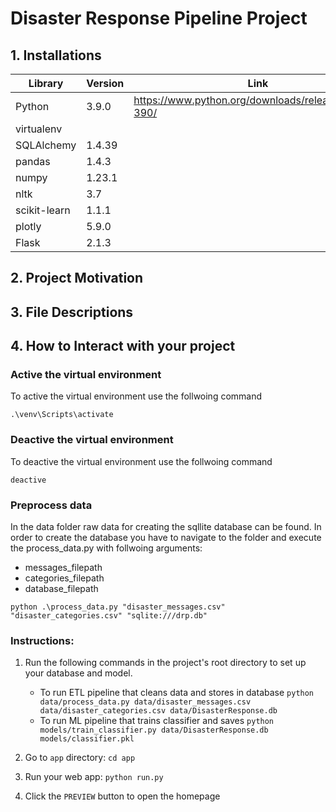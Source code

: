 # Disaster Response Pipeline Project

## 1. Installations

| Library      | Version | Link                                                 |
| ------------ | ------- | ---------------------------------------------------- |
| Python       | 3.9.0   | https://www.python.org/downloads/release/python-390/ |
| virtualenv   |         |                                                      |
| SQLAlchemy   | 1.4.39  |                                                      |
| pandas       | 1.4.3   |                                                      |
| numpy        | 1.23.1  |                                                      |
| nltk         | 3.7     |                                                      |
| scikit-learn | 1.1.1   |                                                      |
| plotly       | 5.9.0   |                                                      |
| Flask        | 2.1.3   |                                                      |

## 2. Project Motivation

## 3. File Descriptions

## 4. How to Interact with your project

### Active the virtual environment

To active the virtual environment use the follwoing command

```
.\venv\Scripts\activate
```

### Deactive the virtual environment

To deactive the virtual environment use the follwoing command

```
deactive
```

### Preprocess data

In the data folder raw data for creating the sqllite database can be found. In order to create the database you have to navigate to the folder and execute the process_data.py with follwoing arguments:

- messages_filepath
- categories_filepath
- database_filepath

```
python .\process_data.py "disaster_messages.csv" "disaster_categories.csv" "sqlite:///drp.db"
```

### Instructions:

1. Run the following commands in the project's root directory to set up your database and model.

   - To run ETL pipeline that cleans data and stores in database
     `python data/process_data.py data/disaster_messages.csv data/disaster_categories.csv data/DisasterResponse.db`
   - To run ML pipeline that trains classifier and saves
     `python models/train_classifier.py data/DisasterResponse.db models/classifier.pkl`

2. Go to `app` directory: `cd app`

3. Run your web app: `python run.py`

4. Click the `PREVIEW` button to open the homepage
